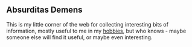 ## Absurditas Demens

This is my little corner of the web for collecting interesting bits of information, mostly useful to me in my [hobbies](/hobbies), but who knows - maybe someone else will find it useful, or maybe even interesting.

